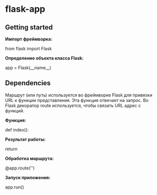 # flask-app


## Getting started

**Импорт фреймворка:**

from flask import Flask

**Определение объекта класса Flask:**

app = Flask(_\_name__)

## Dependencies

Маршрут (или путь) используется во фреймворке Flask для привязки URL к функции представления. Эта функция отвечает на запрос. 
Во Flask декоратор route используется, чтобы связать URL адрес с функций.

**Функция:**

def index():

**Результат работы:**

return

**Обработка маршрута:**

@app.route('')

**Запуск приложения:**

app.run()